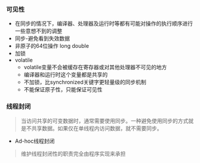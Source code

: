 ### 可见性
  * 在同步的情况下，编译器、处理器及运行时等都有可能对操作的执行顺序进行一些意想不到的调整
  * 同步-避免看到失效数据
  * 非原子的64位操作 long double
  * 加锁
  * volatile
     * volatile变量不会被缓存在寄存器或对其他处理器不可见的地方
     * 编译器和运行时这个变量都是共享的
     * 不加锁，比synchronized关键字更轻量级的同步机制
     * 不能保证原子性，只能保证可见性
### 线程封闭
> 当访问共享的可变数据时，通常需要使用同步。一种避免使用同步的方式就是不共享数据。如果仅在单线程内访问数据，就不需要同步。
* Ad-hoc线程封闭
> 维护线程封闭性的职责完全由程序实现来承担

